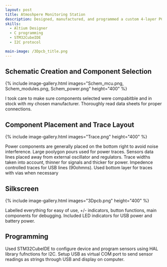 ```yaml
---
layout: post
title: Atmoshpere Monitoring Station
description: Designed, manufactured, and programmed a custom 4-layer PCB for an atmospheric monitoring station capable of measuring temperature, humidity, and air pressure. The board integrates multiple sensors via I²C, providing accurate environmental data collection. 
skills: 
  - Altium Designer
  - C programming
  - STM32CubeIDE 
  - I2C protocol

main-image: /3Dpcb_title.png
---
```


## Schematic Creation and Component Selection 

{% include image-gallery.html images="Schem_mcu.png, Schem_modules.png, Schem_power.png" height="400" %} 

I took care to make sure components selected were compabitble and in stock with my chosen manufacturer. Thoroughly read data sheets for proper connections.

## Component Placement and Trace Layout

{% include image-gallery.html images="Trace.png" height="400" %} 

Power components are generally placed on the bottom right to avoid noise interference. Large poolygon pours used for power traces. Sensors data lines placed away from external oscillator and regulators. Trace widths taken into account, thinner for signals and thicker for power. Impedence controlled traces for USB lines (90ohmns). Used bottom layer for traces with vias when necessary 

## Silkscreen 

{% include image-gallery.html images="3Dpcb.png" height="400" %} 

Labelled everything for easy of use, +/- indicators, button functions, main components for debugging. Included LED indicators for USB power and battery power. 

## Programming 

Used STM32CubeIDE to configure device and program sensors using HAL library fufnctions for I2C. Setup USB as virtual COM port to send sensor readings as strings through USB and display on computer.

